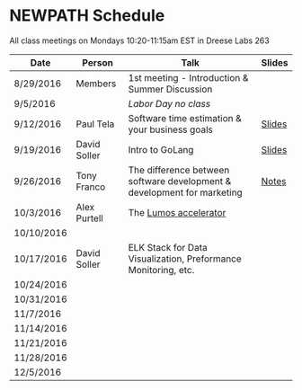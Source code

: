 # NEWPATH Schedule

All class meetings on Mondays 10:20-11:15am EST in Dreese Labs 263

Date | Person | Talk | Slides
-----|--------|------|-------
8/29/2016 | Members | 1st meeting - Introduction & Summer Discussion |
9/5/2016 |  | *Labor Day no class* |
9/12/2016 | Paul Tela | Software time estimation & your business goals | [Slides](https://docs.google.com/presentation/d/10mQTw00gzBIU9Nke-fSyrxhBQPgleuZ6UyNT_MYgDPk/edit#slide=id.gc6f9e470d_0_0)
9/19/2016 | David Soller | Intro to GoLang | [Slides](https://1drv.ms/p/s!AigG_yCNVYnRn_xwNaNVOb9LTLaT-Q)
9/26/2016 | Tony Franco | The difference between software development & development for marketing | [Notes](https://gist.github.com/3ygun/875ebe09d9afbc439f207862f04348cb)
10/3/2016 | Alex Purtell | The [Lumos accelerator](http://lumosinnovation.com/) |
10/10/2016 |  |  |
10/17/2016 | David Soller | ELK Stack for Data Visualization, Preformance Monitoring, etc. |
10/24/2016 |  |  |
10/31/2016 |  |  |
11/7/2016 |  |  |
11/14/2016 |  |  |
11/21/2016 |  |  |
11/28/2016 |  |  |
12/5/2016 |  |  |
